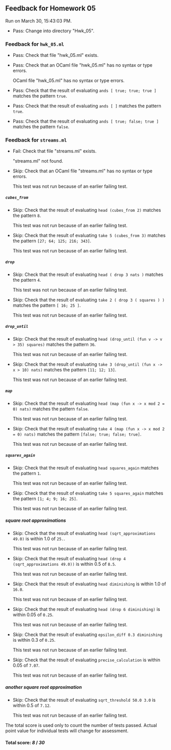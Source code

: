 ## Feedback for Homework 05

Run on March 30, 15:43:03 PM.

+ Pass: Change into directory "Hwk_05".

### Feedback for ``hwk_05.ml``

+ Pass: Check that file "hwk_05.ml" exists.

+ Pass: Check that an OCaml file "hwk_05.ml" has no syntax or type errors.

    OCaml file "hwk_05.ml" has no syntax or type errors.



+ Pass: Check that the result of evaluating `ands [ true; true; true ]` matches the pattern `true`.

   



+ Pass: Check that the result of evaluating `ands [ ]` matches the pattern `true`.

   



+ Pass: Check that the result of evaluating `ands [ true; false; true ]` matches the pattern `false`.

   



### Feedback for ``streams.ml``

+ Fail: Check that file "streams.ml" exists.

     "streams.ml" not found.

+ Skip: Check that an OCaml file "streams.ml" has no syntax or type errors.

  This test was not run because of an earlier failing test.

##### ``cubes_from``

+ Skip: Check that the result of evaluating `head (cubes_from 2)` matches the pattern `8`.

   

  This test was not run because of an earlier failing test.

+ Skip: Check that the result of evaluating `take 5 (cubes_from 3)` matches the pattern `[27; 64; 125; 216; 343]`.

   

  This test was not run because of an earlier failing test.

##### ``drop``

+ Skip: Check that the result of evaluating `head ( drop 3 nats )` matches the pattern `4`.

   

  This test was not run because of an earlier failing test.

+ Skip: Check that the result of evaluating `take 2 ( drop 3 ( squares ) )` matches the pattern `[ 16; 25 ]`.

   

  This test was not run because of an earlier failing test.

##### ``drop_until``

+ Skip: Check that the result of evaluating `head (drop_until (fun v -> v > 35) squares)` matches the pattern `36`.

   

  This test was not run because of an earlier failing test.

+ Skip: Check that the result of evaluating `take 3 (drop_until (fun x -> x > 10) nats)` matches the pattern `[11; 12; 13]`.

   

  This test was not run because of an earlier failing test.

##### ``map``

+ Skip: Check that the result of evaluating `head (map (fun x -> x mod 2 = 0) nats)` matches the pattern `false`.

   

  This test was not run because of an earlier failing test.

+ Skip: Check that the result of evaluating `take 4 (map (fun x -> x mod 2 = 0) nats)` matches the pattern `[false; true; false; true]`.

   

  This test was not run because of an earlier failing test.

##### ``squares_again``

+ Skip: Check that the result of evaluating `head squares_again` matches the pattern `1`.

   

  This test was not run because of an earlier failing test.

+ Skip: Check that the result of evaluating `take 5 squares_again` matches the pattern `[1; 4; 9; 16; 25]`.

   

  This test was not run because of an earlier failing test.

##### square root approximations

+ Skip: Check that the result of evaluating `head (sqrt_approximations 49.0)` is within 1.0 of `25.`.

   

  This test was not run because of an earlier failing test.

+ Skip: Check that the result of evaluating `head (drop 4 (sqrt_approximations 49.0))` is within 0.5 of `8.5`.

   

  This test was not run because of an earlier failing test.

+ Skip: Check that the result of evaluating `head diminishing` is within 1.0 of `16.0`.

   

  This test was not run because of an earlier failing test.

+ Skip: Check that the result of evaluating `head (drop 6 diminishing)` is within 0.05 of `0.25`.

   

  This test was not run because of an earlier failing test.

+ Skip: Check that the result of evaluating `epsilon_diff 0.3 diminishing` is within 0.3 of `0.25`.

   

  This test was not run because of an earlier failing test.

+ Skip: Check that the result of evaluating `precise_calculation` is within 0.05 of `7.07`.

   

  This test was not run because of an earlier failing test.

##### another square root approximation

+ Skip: Check that the result of evaluating `sqrt_threshold 50.0 3.0` is within 0.5 of `7.12`.

   

  This test was not run because of an earlier failing test.

The total score is used only to count the number of tests passed.  Actual point value for individual tests will change for assessment.

#### Total score: _8_ / _30_


